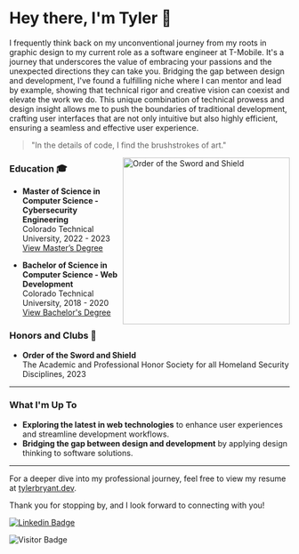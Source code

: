 # Hey there, I'm Tyler 👋

I frequently think back on my unconventional journey from my roots in graphic design to my current role as a software engineer at T-Mobile. It's a journey that underscores the value of embracing your passions and the unexpected directions they can take you. Bridging the gap between design and development, I've found a fulfilling niche where I can mentor and lead by example, showing that technical rigor and creative vision can coexist and elevate the work we do. This unique combination of technical prowess and design insight allows me to push the boundaries of traditional development, crafting user interfaces that are not only intuitive but also highly efficient, ensuring a seamless and effective user experience.
> "In the details of code, I find the brushstrokes of art."

<img align="right" alt="Order of the Sword and Shield" src="https://nebula.wsimg.com/48c77fd98dec8af88028cd4b0caa86d0?AccessKeyId=676C51B999F23A619BF8&disposition=0&alloworigin=1" width="300" height="auto" />

### Education 🎓

- **Master of Science in Computer Science - Cybersecurity Engineering**  
  Colorado Technical University, 2022 - 2023  
  [View Master’s Degree](https://www.parchment.com/u/award/5dff4d6b637b4e3aa4876d07c96cc9f9)

- **Bachelor of Science in Computer Science - Web Development**  
  Colorado Technical University, 2018 - 2020  
  [View Bachelor's Degree](https://www.parchment.com/u/award/8c09c9a9d8919ecf70edf617055617a8)

### Honors and Clubs 🏅
- **Order of the Sword and Shield**  
  The Academic and Professional Honor Society for all Homeland Security Disciplines, 2023

---


### What I'm Up To

- **Exploring the latest in web technologies** to enhance user experiences and streamline development workflows.
- **Bridging the gap between design and development** by applying design thinking to software solutions.

---
For a deeper dive into my professional journey, feel free to view my resume at [tylerbryant.dev](https://tylerbryant.dev).

Thank you for stopping by, and I look forward to connecting with you! 

[![Linkedin Badge](https://img.shields.io/badge/-bryantdesigns-blue?style=flat&logo=Linkedin&logoColor=white&link=https://www.linkedin.com/in/bryantdesigns/)](https://www.linkedin.com/in/bryantdesigns/)


![Visitor Badge](https://visitor-badge.laobi.icu/badge?page_id=bryantdesigns.bryantdesigns)
